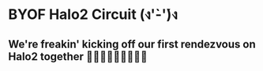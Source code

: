 # BYOF Halo2 Circuit (ง'̀-'́)ง
## We're freakin' kicking off our first rendezvous on Halo2 together 🏃🏻🏃🏼🏃🏽🏃🏾🏃